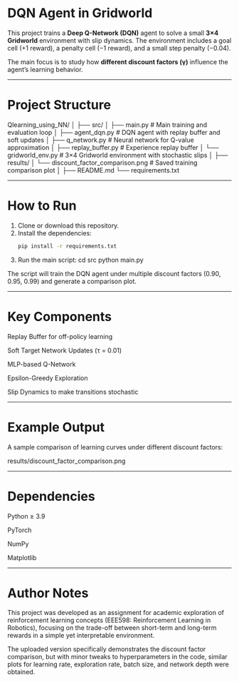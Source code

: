# DQN Agent in Gridworld

This project trains a **Deep Q-Network (DQN)** agent to solve a small **3×4 Gridworld** environment with slip dynamics.
The environment includes a goal cell (+1 reward), a penalty cell (−1 reward), and a small step penalty (−0.04).

The main focus is to study how **different discount factors (γ)** influence the agent’s learning behavior.

---

# Project Structure


Qlearning_using_NN/
│
├── src/
│ ├── main.py # Main training and evaluation loop
│ ├── agent_dqn.py # DQN agent with replay buffer and soft updates
│ ├── q_network.py # Neural network for Q-value approximation
│ ├── replay_buffer.py # Experience replay buffer
│ └── gridworld_env.py # 3×4 Gridworld environment with stochastic slips
│
├── results/
│ └── discount_factor_comparison.png # Saved training comparison plot
│
├── README.md
└── requirements.txt


---

# How to Run

1. Clone or download this repository.
2. Install the dependencies:
   ```bash
   pip install -r requirements.txt
3. Run the main script:
   cd src
   python main.py

The script will train the DQN agent under multiple discount factors (0.90, 0.95, 0.99) and generate a comparison plot.


---

# Key Components

Replay Buffer for off-policy learning

Soft Target Network Updates (τ = 0.01)

MLP-based Q-Network

Epsilon-Greedy Exploration

Slip Dynamics to make transitions stochastic

---

# Example Output

A sample comparison of learning curves under different discount factors:

results/discount_factor_comparison.png

---

# Dependencies

Python ≥ 3.9

PyTorch

NumPy

Matplotlib

---

# Author Notes

This project was developed as an assignment for academic exploration of reinforcement learning concepts (EEE598: Reinforcement Learning in Robotics), focusing on the trade-off between short-term and long-term rewards in a simple yet interpretable environment.

The uploaded version specifically demonstrates the discount factor comparison, but with minor tweaks to hyperparameters in the code, similar plots for learning rate, exploration rate, batch size, and network depth were obtained.



